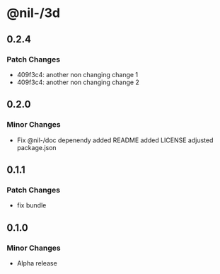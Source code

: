 # @nil-/3d

## 0.2.4

### Patch Changes

-   409f3c4: another non changing change 1
-   409f3c4: another non changing change 2

## 0.2.0

### Minor Changes

-   Fix @nil-/doc depenendy
    added README
    added LICENSE
    adjusted package.json

## 0.1.1

### Patch Changes

-   fix bundle

## 0.1.0

### Minor Changes

-   Alpha release
